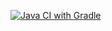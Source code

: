[![Java CI with Gradle](https://github.com/KorzunE/AutoJava2/actions/workflows/gradle.yml/badge.svg?branch=main)](https://github.com/KorzunE/AutoJava2/actions/workflows/gradle.yml)